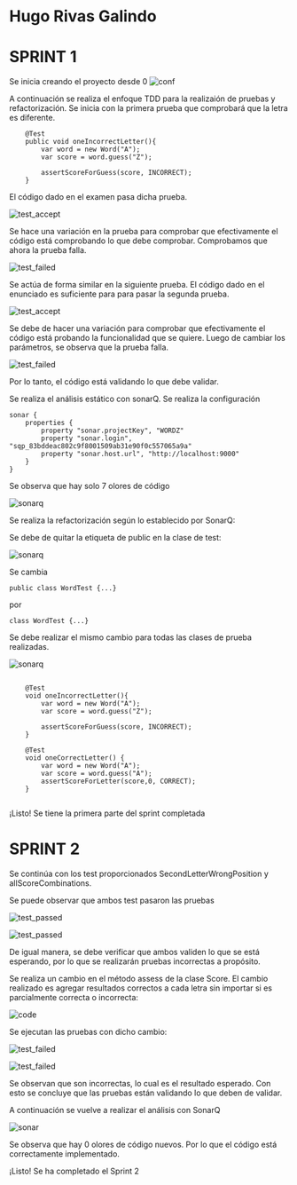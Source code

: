 # Hugo Rivas Galindo


# SPRINT 1

Se inicia creando el proyecto desde 0
![conf](./img/img1.png)



A continuación se realiza el enfoque TDD para la realizaión de pruebas y refactorización.
Se inicia con la primera prueba que comprobará que la letra es diferente.

```
    @Test
    public void oneIncorrectLetter(){
        var word = new Word("A");
        var score = word.guess("Z");

        assertScoreForGuess(score, INCORRECT);
    }
```
El código dado en el examen pasa dicha prueba. 

![test_accept](./img/img2.png)

Se hace una variación en la prueba para comprobar que efectivamente el código está comprobando lo que debe comprobar.
Comprobamos que ahora la prueba falla.

![test_failed](./img/img3.png)

Se actúa de forma similar en la siguiente prueba. El código dado en el enunciado es suficiente para para pasar la segunda prueba.

![test_accept](./img/img4.png)

Se debe de hacer una variación para comprobar que efectivamente el código está probando la funcionalidad que se quiere.
Luego de cambiar los parámetros, se observa que la prueba falla.

![test_failed](./img/img5.png)

Por lo tanto, el código está validando lo que debe validar.

Se realiza el análisis estático con sonarQ. Se realiza la configuración

```
sonar {
    properties {
        property "sonar.projectKey", "WORDZ"
        property "sonar.login", "sqp_83bddeac802c9f8001509ab31e90f0c557065a9a"
        property "sonar.host.url", "http://localhost:9000"
    }
}
```

Se observa que hay solo 7 olores de código

![sonarq](./img/img6.png)

Se realiza la refactorización según lo establecido por SonarQ:

Se debe de quitar la etiqueta de public en la clase de test:

![sonarq](./img/img7.png)

Se cambia

```
public class WordTest {...}
```
por
```
class WordTest {...}
```


Se debe realizar el mismo cambio para todas las clases de prueba realizadas.

![sonarq](./img/img8.png)

```

    @Test
    void oneIncorrectLetter(){
        var word = new Word("A");
        var score = word.guess("Z");

        assertScoreForGuess(score, INCORRECT);
    }

    @Test
    void oneCorrectLetter() {
        var word = new Word("A");
        var score = word.guess("A");
        assertScoreForLetter(score,0, CORRECT);
    }  


```


¡Listo! Se tiene la primera parte del sprint completada


# SPRINT 2

Se continúa con los test proporcionados SecondLetterWrongPosition y allScoreCombinations.

Se puede observar que ambos test pasaron las pruebas

![test_passed](./img/img9.png)

![test_passed](./img/img10.png)

De igual manera, se debe verificar que ambos validen lo que se está esperando, por lo que se realizarán pruebas incorrectas a propósito. 

Se realiza un cambio en el método assess de la clase Score. El cambio realizado es agregar resultados correctos a cada letra sin importar si es parcialmente correcta o incorrecta:

![code](./img/img11.png)

Se ejecutan las pruebas con dicho cambio:

![test_failed](./img/img12.png)

![test_failed](./img/img13.png)

Se observan que son incorrectas, lo cual es el resultado esperado. Con esto se concluye que las pruebas están validando lo que deben de validar. 


A continuación se vuelve a realizar el análisis con SonarQ

![sonar](./img/img14.png)

Se observa que hay 0 olores de código nuevos. Por lo que el código está correctamente implementado.

¡Listo! Se ha completado el Sprint 2













